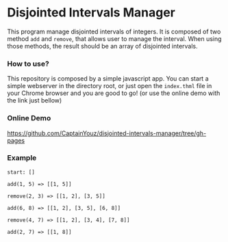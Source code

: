 # Disjointed Intervals Manager

This program manage disjointed intervals of integers.
It is composed of two method `add` and `remove`, that allows user to manage the interval. When using those methods, the result should be an array of disjointed intervals.

### How to use?
This repository is composed by a simple javascript app.
You can start a simple webserver in the directory root, or just open the `index.thml` file in your Chrome browser and you are good to go! (or use the online demo with the link just bellow)

### Online Demo
https://github.com/CaptainYouz/disjointed-intervals-manager/tree/gh-pages

### Example
```
start: []

add(1, 5) => [[1, 5]]

remove(2, 3) => [[1, 2], [3, 5]]

add(6, 8) => [[1, 2], [3, 5], [6, 8]]

remove(4, 7) => [[1, 2], [3, 4], [7, 8]]

add(2, 7) => [[1, 8]]
```
